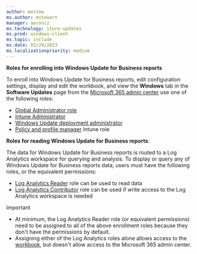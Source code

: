 ```yaml
---
author: mestew
ms.author: mstewart
manager: aaroncz
ms.technology: itpro-updates
ms.prod: windows-client
ms.topic: include
ms.date: 03/29/2023
ms.localizationpriority: medium
---
```

<!--This file is shared by updates/wufb-reports-enable.md and the update/wufb-reports-admin-center.md articles. Headings may be driven by article context.  -->

**Roles for enrolling into Windows Update for Business reports**

To enroll into Windows Update for Business reports, edit configuration settings, display and edit the workbook, and view the **Windows** tab in the **Software Updates** page from the [Microsoft 365 admin center](https://admin.microsoft.com) use one of the following roles:

- [Global Administrator role](/azure/active-directory/roles/permissions-reference#global-administrator)
- [Intune Administrator](/azure/active-directory/roles/permissions-reference#intune-administrator)
- [Windows Update deployment administrator](/azure/active-directory/roles/permissions-reference#windows-update-deployment-administrator)
- [Policy and profile manager](/mem/intune/fundamentals/role-based-access-control#built-in-roles) Intune role

**Roles for reading Windows Update for Business reports**:

The data for Windows Update for Business reports is routed to a Log Analytics workspace for querying and analysis. To display or query any of Windows Update for Business reports data, users must have the following roles, or the equivalent permissions:

- [Log Analytics Reader](/azure/role-based-access-control/built-in-roles#log-analytics-reader) role can be used to read data
- [Log Analytics Contributor](/azure/role-based-access-control/built-in-roles#log-analytics-contributor) role can be used if write access to the Log Analytics workspace is needed

> [!IMPORTANT]
> - At minimum, the Log Analytics Reader role (or equivalent permissions) need to be assigned to all of the above enrollment roles because they don't have the permissions by default.
> - Assigning either of the Log Analytics roles alone allows access to the [workbook](../wufb-reports-use.md), but doesn't allow access to the Microsoft 365 admin center.
